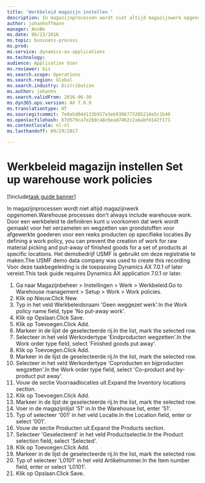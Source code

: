 ```yaml
--- 
title: 'Werkbeleid magazijn instellen '
description: In magazijnprocessen wordt niet altijd magazijnwerk opgenomen.
author: johanhoffmann
manager: AnnBe
ms.date: 06/23/2016
ms.topic: business-process
ms.prod: 
ms.service: dynamics-ax-applications
ms.technology: 
audience: Application User
ms.reviewer: bis
ms.search.scope: Operations
ms.search.region: Global
ms.search.industry: Distribution
ms.author: johanho
ms.search.validFrom: 2016-06-30
ms.dyn365.ops.version: AX 7.0.0
ms.translationtype: HT
ms.sourcegitcommit: 7e0a5d044133b917a3eb9386773205218e5c1b40
ms.openlocfilehash: b7d579ca7e2b9ca8cbead74b2c2ababfd142f171
ms.contentlocale: nl-nl
ms.lasthandoff: 09/29/2017

---
```

# <a name="set-up-warehouse-work-policies"></a><span data-ttu-id="998d0-103">Werkbeleid magazijn instellen </span><span class="sxs-lookup"><span data-stu-id="998d0-103">Set up warehouse work policies</span></span> 

[!include[task guide banner](../../includes/task-guide-banner.md)]

<span data-ttu-id="998d0-104">In magazijnprocessen wordt niet altijd magazijnwerk opgenomen.</span><span class="sxs-lookup"><span data-stu-id="998d0-104">Warehouse processes don’t always include warehouse work.</span></span> <span data-ttu-id="998d0-105">Door een werkbeleid te definiëren kunt u voorkomen dat werk wordt gemaakt voor het verzamelen en wegzetten van grondstoffen voor afgewerkte goederen voor een reeks producten op specifieke locaties.</span><span class="sxs-lookup"><span data-stu-id="998d0-105">By defining a work policy, you can prevent the creation of work for raw material picking and put-away of finished goods for a set of products at specific locations.</span></span> <span data-ttu-id="998d0-106">Het demobedrijf USMF is gebruikt om deze registratie te maken.</span><span class="sxs-lookup"><span data-stu-id="998d0-106">The USMF demo data company was used to create this recording.</span></span> <span data-ttu-id="998d0-107">Voor deze taakbegeleiding is de toepassing Dynamics AX 7.0.1 of later vereist.</span><span class="sxs-lookup"><span data-stu-id="998d0-107">This task guide requires Dynamics AX application 7.0.1 or later.</span></span>

1. <span data-ttu-id="998d0-108">Ga naar Magazijnbeheer > Instellingen > Werk > Werkbeleid.</span><span class="sxs-lookup"><span data-stu-id="998d0-108">Go to Warehouse management > Setup > Work > Work policies.</span></span>
2. <span data-ttu-id="998d0-109">Klik op Nieuw.</span><span class="sxs-lookup"><span data-stu-id="998d0-109">Click New.</span></span>
3. <span data-ttu-id="998d0-110">Typ in het veld Werkbeleidsnaam 'Geen weggezet werk'.</span><span class="sxs-lookup"><span data-stu-id="998d0-110">In the Work policy name field, type 'No put-away work'.</span></span>
4. <span data-ttu-id="998d0-111">Klik op Opslaan.</span><span class="sxs-lookup"><span data-stu-id="998d0-111">Click Save.</span></span>
5. <span data-ttu-id="998d0-112">Klik op Toevoegen.</span><span class="sxs-lookup"><span data-stu-id="998d0-112">Click Add.</span></span>
6. <span data-ttu-id="998d0-113">Markeer in de lijst de geselecteerde rij.</span><span class="sxs-lookup"><span data-stu-id="998d0-113">In the list, mark the selected row.</span></span>
7. <span data-ttu-id="998d0-114">Selecteer in het veld Werkordertype 'Eindproducten wegzetten'.</span><span class="sxs-lookup"><span data-stu-id="998d0-114">In the Work order type field, select 'Finished goods put away'.</span></span>
8. <span data-ttu-id="998d0-115">Klik op Toevoegen.</span><span class="sxs-lookup"><span data-stu-id="998d0-115">Click Add.</span></span>
9. <span data-ttu-id="998d0-116">Markeer in de lijst de geselecteerde rij.</span><span class="sxs-lookup"><span data-stu-id="998d0-116">In the list, mark the selected row.</span></span>
10. <span data-ttu-id="998d0-117">Selecteer in het veld Werkordertype 'Coproducten en bijproducten wegzetten'.</span><span class="sxs-lookup"><span data-stu-id="998d0-117">In the Work order type field, select 'Co-product and by-product put away'.</span></span>
11. <span data-ttu-id="998d0-118">Vouw de sectie Voorraadlocaties uit.</span><span class="sxs-lookup"><span data-stu-id="998d0-118">Expand the Inventory locations section.</span></span>
12. <span data-ttu-id="998d0-119">Klik op Toevoegen.</span><span class="sxs-lookup"><span data-stu-id="998d0-119">Click Add.</span></span>
13. <span data-ttu-id="998d0-120">Markeer in de lijst de geselecteerde rij.</span><span class="sxs-lookup"><span data-stu-id="998d0-120">In the list, mark the selected row.</span></span>
14. <span data-ttu-id="998d0-121">Voer in de magazijnlijst '51' in.</span><span class="sxs-lookup"><span data-stu-id="998d0-121">In the Warehouse list, enter '51'.</span></span>
15. <span data-ttu-id="998d0-122">Typ of selecteer '001' in het veld Locatie.</span><span class="sxs-lookup"><span data-stu-id="998d0-122">In the Location field, enter or select '001'.</span></span>
16. <span data-ttu-id="998d0-123">Vouw de sectie Producten uit.</span><span class="sxs-lookup"><span data-stu-id="998d0-123">Expand the Products section.</span></span>
17. <span data-ttu-id="998d0-124">Selecteer 'Geselecteerd' in het veld Productselectie.</span><span class="sxs-lookup"><span data-stu-id="998d0-124">In the Product selection field, select 'Selected'.</span></span>
18. <span data-ttu-id="998d0-125">Klik op Toevoegen.</span><span class="sxs-lookup"><span data-stu-id="998d0-125">Click Add.</span></span>
19. <span data-ttu-id="998d0-126">Markeer in de lijst de geselecteerde rij.</span><span class="sxs-lookup"><span data-stu-id="998d0-126">In the list, mark the selected row.</span></span>
20. <span data-ttu-id="998d0-127">Typ of selecteer 'L0101' in het veld Artikelnummer.</span><span class="sxs-lookup"><span data-stu-id="998d0-127">In the Item number field, enter or select 'L0101'.</span></span>
21. <span data-ttu-id="998d0-128">Klik op Opslaan.</span><span class="sxs-lookup"><span data-stu-id="998d0-128">Click Save.</span></span>


